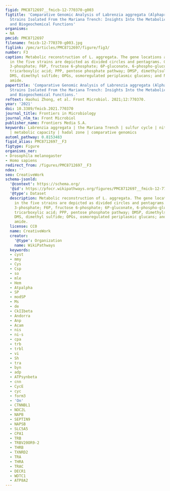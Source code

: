 ```yaml
---
figid: PMC8712697__fmicb-12-770370-g003
figtitle: 'Comparative Genomic Analysis of Labrenzia aggregata (Alphaproteobacteria)
  Strains Isolated From the Mariana Trench: Insights Into the Metabolic Potentials
  and Biogeochemical Functions'
organisms:
- NA
pmcid: PMC8712697
filename: fmicb-12-770370-g003.jpg
figlink: /pmc/articles/PMC8712697/figure/fig3/
number: F3
caption: Metabolic reconstruction of L. aggregata. The gene locations and presence
  in the five strains are depicted as divided circles and pentagrams. G3P, glyceraldehyde
  3-phosphate; F6P, fructose 6-phosphate; 6P-gluconate, 6-phospho-gluconate; TCA,
  tricarboxylic acid; PPP, pentose phosphate pathway; DMSP, dimethylsulfoniopropionate;
  DMS, dimethyl sulfide; OPGs, osmoregulated periplasmic glucans; and NAGGN, N-acetylglutaminylglutamine
  amide.
papertitle: 'Comparative Genomic Analysis of Labrenzia aggregata (Alphaproteobacteria)
  Strains Isolated From the Mariana Trench: Insights Into the Metabolic Potentials
  and Biogeochemical Functions.'
reftext: Haohui Zhong, et al. Front Microbiol. 2021;12:770370.
year: '2021'
doi: 10.3389/fmicb.2021.770370
journal_title: Frontiers in Microbiology
journal_nlm_ta: Front Microbiol
publisher_name: Frontiers Media S.A.
keywords: Labrenzia aggregata | the Mariana Trench | sulfur cycle | nitrogen cycle
  | metabolic capacity | hadal zone | comparative genomics
automl_pathway: 0.8153483
figid_alias: PMC8712697__F3
figtype: Figure
organisms_ner:
- Drosophila melanogaster
- Homo sapiens
redirect_from: /figures/PMC8712697__F3
ndex: ''
seo: CreativeWork
schema-jsonld:
  '@context': https://schema.org/
  '@id': https://pfocr.wikipathways.org/figures/PMC8712697__fmicb-12-770370-g003.html
  '@type': Dataset
  description: Metabolic reconstruction of L. aggregata. The gene locations and presence
    in the five strains are depicted as divided circles and pentagrams. G3P, glyceraldehyde
    3-phosphate; F6P, fructose 6-phosphate; 6P-gluconate, 6-phospho-gluconate; TCA,
    tricarboxylic acid; PPP, pentose phosphate pathway; DMSP, dimethylsulfoniopropionate;
    DMS, dimethyl sulfide; OPGs, osmoregulated periplasmic glucans; and NAGGN, N-acetylglutaminylglutamine
    amide.
  license: CC0
  name: CreativeWork
  creator:
    '@type': Organization
    name: WikiPathways
  keywords:
  - cyst
  - mmy
  - Cys
  - Csp
  - so
  - mle
  - Hem
  - Atpalpha
  - SP
  - modSP
  - Ms
  - de
  - CkIIbeta
  - Andorra
  - Anp
  - Acam
  - nis
  - ni-s
  - cpa
  - trb
  - trbl
  - vi
  - Sh
  - tra
  - byn
  - adp
  - ATPsynbeta
  - cnn
  - CycE
  - cyc
  - form3
  - 'On'
  - CTNNBL1
  - NOC2L
  - NAPB
  - SEPTIN9
  - NAPSB
  - SLC5A5
  - CPA1
  - TRB
  - TRBV20OR9-2
  - THRB
  - TXNRD2
  - TRA
  - THRA
  - TRAC
  - DECR1
  - WDTC1
  - ATP8A2
---
```

